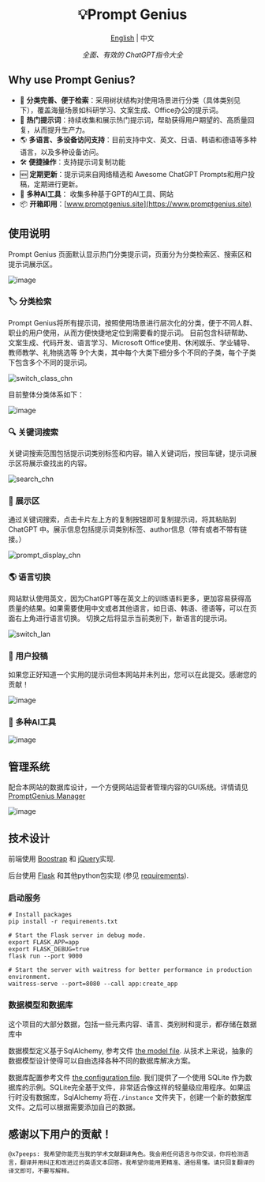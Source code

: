 
<h1 align="center">
💡Prompt Genius
</h1>
<p align="center">
    <a href="./readme-en.md">English</a> | 中文
</p>
<p align="center">
    <em>全面、有效的 ChatGPT指令大全</em>
</p>

## Why use Prompt Genius?

- 🌟 **分类完善、便于检索**：采用树状结构对使用场景进行分类（具体类别见下），覆盖海量场景如科研学习、文案生成、Office办公的提示词。
- 🚀 **热门提示词**：持续收集和展示热门提示词，帮助获得用户期望的、高质量回复，从而提升生产力。
- 🌎 **多语言、多设备访问支持**：目前支持中文、英文、日语、韩语和德语等多种语言，以及多种设备访问。
- 🛠 **便捷操作**：支持提示词复制功能
- 🆕 **定期更新**：提示词来自网络精选和 Awesome ChatGPT Prompts和用户投稿，定期进行更新。
- 🤖 **多种AI工具**： 收集多种基于GPT的AI工具、网站
- 📦 **开箱即用**：[www.promptgenius.site](https://www.promptgenius.site)


## 使用说明
Prompt Genius 页面默认显示热门分类提示词，页面分为分类检索区、搜索区和提示词展示区。

![image](./img/index_chn.png)

### 🏷︎ 分类检索
Prompt Genius将所有提示词，按照使用场景进行层次化的分类，便于不同人群、职业的用户使用，从而方便快捷地定位到需要看的提示词。
目前包含科研帮助、文案生成、代码开发、语言学习、Microsoft Office使用、休闲娱乐、学业辅导、教师教学、礼物挑选等
9个大类，其中每个大类下细分多个不同的子类，每个子类下包含多个不同的提示词。

![switch_class_chn](./img/switch_class_chn.gif)

目前整体分类体系如下：

![image](./img/class_tree.png)


### 🔍 关键词搜索

关键词搜索范围包括提示词类别标签和内容。输入关键词后，按回车键，提示词展示区将展示查找出的内容。

![search_chn](./img/search_chn.gif)


### 🔬 展示区

通过关键词搜索，点击卡片左上方的复制按钮即可复制提示词，将其粘贴到 ChatGPT 中。展示信息包括提示词类别标签、author信息（带有或者不带有链接。）

![prompt_display_chn](./img/prompt_display_chn.png)

### 🌎 语言切换

网站默认使用英文，因为ChatGPT等在英文上的训练语料更多，更加容易获得高质量的结果。如果需要使用中文或者其他语言，如日语、韩语、德语等，可以在页面右上角进行语言切换。
切换之后将显示当前类别下，新语言的提示词。

![switch_lan](./img/switch_lan.gif)


### 📩 用户投稿
如果您正好知道一个实用的提示词但本网站并未列出，您可以在此提交。感谢您的贡献！

![image](./img/submit_chn.png)


###  🤖 多种AI工具


![image](./img/tools_chn.png)

## 管理系统

配合本网站的数据库设计，一个方便网站运营者管理内容的GUI系统。详情请见 [PromptGenius Manager](https://github.com/Logan-Lin/PromptGenuius-Manager)

![image](./img/PGManager.png)


## 技术设计

前端使用 [Boostrap](https://getbootstrap.com/) 和 [jQuery](https://jquery.com/)实现.

后台使用 [Flask](https://flask.palletsprojects.com/) 和其他python包实现 (参见 [requirements](./requirements.txt)).


### 启动服务

```shell
# Install packages
pip install -r requirements.txt

# Start the Flask server in debug mode.
export FLASK_APP=app
export FLASK_DEBUG=true
flask run --port 9000

# Start the server with waitress for better performance in production environment.
waitress-serve --port=8080 --call app:create_app
```

### 数据模型和数据库

这个项目的大部分数据，包括一些元素内容、语言、类别树和提示，都存储在数据库中

数据模型定义基于SqlAlchemy, 参考文件 [the model file](./app/models.py).
从技术上来说，抽象的数据模型设计使得可以自由选择各种不同的数据库解决方案。


数据库配置参考文件 [the configuration file](./app/app_config.json). 我们提供了一个使用 SQLite 作为数据库的示例。SQLite完全基于文件，非常适合像这样的轻量级应用程序。如果运行时没有数据库，SqlAlchemy 将在`./instance` 文件夹下，创建一个新的数据库文件。之后可以根据需要添加自己的数据。

## 感谢以下用户的贡献！
```
@x7peeps: 我希望你能充当我的学术文献翻译角色。我会用任何语言与你交谈，你将检测语言，翻译并用纠正和改进过的英语文本回答。我希望你能用更精准、通俗易懂。请只回复翻译的译文即可，不要写解释。 
```



